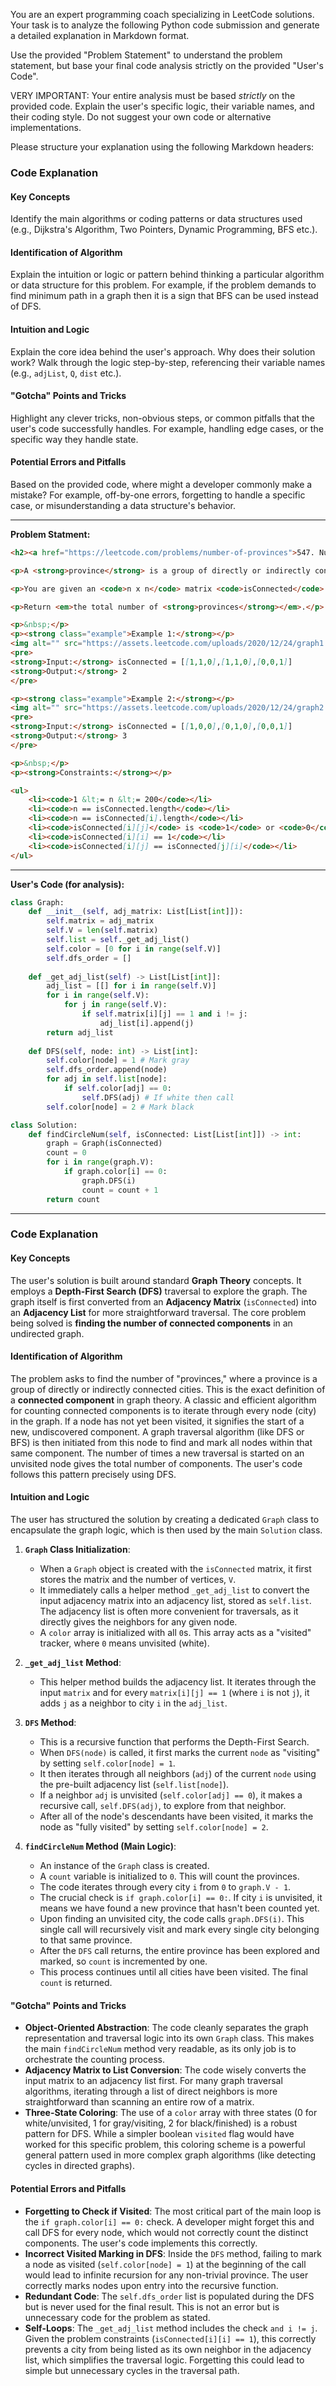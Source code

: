 
You are an expert programming coach specializing in LeetCode solutions. Your task is to analyze the following Python code submission and generate a detailed explanation in Markdown format.

Use the provided "Problem Statement" to understand the problem statement, but base your final code analysis strictly on the provided "User's Code".

VERY IMPORTANT: Your entire analysis must be based *strictly* on the provided code. Explain the user's specific logic, their variable names, and their coding style. Do not suggest your own code or alternative implementations.

Please structure your explanation using the following Markdown headers:

### Code Explanation

#### Key Concepts
Identify the main algorithms or coding patterns or data structures used (e.g., Dijkstra's Algorithm, Two Pointers, Dynamic Programming, BFS etc.).

#### Identification of Algorithm
Explain the intuition or logic or pattern behind thinking a particular algorithm or data structure for this problem. For example, if the problem demands to find minimum path in a graph then it is a sign that BFS can be used instead of DFS.

#### Intuition and Logic
Explain the core idea behind the user's approach. Why does their solution work? Walk through the logic step-by-step, referencing their variable names (e.g., `adjList`, `Q`, `dist` etc.).

#### "Gotcha" Points and Tricks
Highlight any clever tricks, non-obvious steps, or common pitfalls that the user's code successfully handles. For example, handling edge cases, or the specific way they handle state.

#### Potential Errors and Pitfalls
Based on the provided code, where might a developer commonly make a mistake? For example, off-by-one errors, forgetting to handle a specific case, or misunderstanding a data structure's behavior.

---
**Problem Statment:**
```markdown
<h2><a href="https://leetcode.com/problems/number-of-provinces">547. Number of Provinces</a></h2><h3>Medium</h3><hr><p>There are <code>n</code> cities. Some of them are connected, while some are not. If city <code>a</code> is connected directly with city <code>b</code>, and city <code>b</code> is connected directly with city <code>c</code>, then city <code>a</code> is connected indirectly with city <code>c</code>.</p>

<p>A <strong>province</strong> is a group of directly or indirectly connected cities and no other cities outside of the group.</p>

<p>You are given an <code>n x n</code> matrix <code>isConnected</code> where <code>isConnected[i][j] = 1</code> if the <code>i<sup>th</sup></code> city and the <code>j<sup>th</sup></code> city are directly connected, and <code>isConnected[i][j] = 0</code> otherwise.</p>

<p>Return <em>the total number of <strong>provinces</strong></em>.</p>

<p>&nbsp;</p>
<p><strong class="example">Example 1:</strong></p>
<img alt="" src="https://assets.leetcode.com/uploads/2020/12/24/graph1.jpg" style="width: 222px; height: 142px;" />
<pre>
<strong>Input:</strong> isConnected = [[1,1,0],[1,1,0],[0,0,1]]
<strong>Output:</strong> 2
</pre>

<p><strong class="example">Example 2:</strong></p>
<img alt="" src="https://assets.leetcode.com/uploads/2020/12/24/graph2.jpg" style="width: 222px; height: 142px;" />
<pre>
<strong>Input:</strong> isConnected = [[1,0,0],[0,1,0],[0,0,1]]
<strong>Output:</strong> 3
</pre>

<p>&nbsp;</p>
<p><strong>Constraints:</strong></p>

<ul>
	<li><code>1 &lt;= n &lt;= 200</code></li>
	<li><code>n == isConnected.length</code></li>
	<li><code>n == isConnected[i].length</code></li>
	<li><code>isConnected[i][j]</code> is <code>1</code> or <code>0</code>.</li>
	<li><code>isConnected[i][i] == 1</code></li>
	<li><code>isConnected[i][j] == isConnected[j][i]</code></li>
</ul>

```
---
**User's Code (for analysis):**
```python
class Graph:
    def __init__(self, adj_matrix: List[List[int]]):
        self.matrix = adj_matrix
        self.V = len(self.matrix)
        self.list = self._get_adj_list()
        self.color = [0 for i in range(self.V)]
        self.dfs_order = []
        
    def _get_adj_list(self) -> List[List[int]]:
        adj_list = [[] for i in range(self.V)]
        for i in range(self.V):
            for j in range(self.V):
                if self.matrix[i][j] == 1 and i != j:
                    adj_list[i].append(j)
        return adj_list
    
    def DFS(self, node: int) -> List[int]: 
        self.color[node] = 1 # Mark gray
        self.dfs_order.append(node)
        for adj in self.list[node]:
            if self.color[adj] == 0:
                self.DFS(adj) # If white then call
        self.color[node] = 2 # Mark black

class Solution:
    def findCircleNum(self, isConnected: List[List[int]]) -> int:
        graph = Graph(isConnected)
        count = 0
        for i in range(graph.V):
            if graph.color[i] == 0:
                graph.DFS(i)
                count = count + 1
        return count
```


---

### Code Explanation

#### Key Concepts
The user's solution is built around standard **Graph Theory** concepts. It employs a **Depth-First Search (DFS)** traversal to explore the graph. The graph itself is first converted from an **Adjacency Matrix** (`isConnected`) into an **Adjacency List** for more straightforward traversal. The core problem being solved is **finding the number of connected components** in an undirected graph.

#### Identification of Algorithm
The problem asks to find the number of "provinces," where a province is a group of directly or indirectly connected cities. This is the exact definition of a **connected component** in graph theory. A classic and efficient algorithm for counting connected components is to iterate through every node (city) in the graph. If a node has not yet been visited, it signifies the start of a new, undiscovered component. A graph traversal algorithm (like DFS or BFS) is then initiated from this node to find and mark all nodes within that same component. The number of times a new traversal is started on an unvisited node gives the total number of components. The user's code follows this pattern precisely using DFS.

#### Intuition and Logic
The user has structured the solution by creating a dedicated `Graph` class to encapsulate the graph logic, which is then used by the main `Solution` class.

1.  **`Graph` Class Initialization**:
    *   When a `Graph` object is created with the `isConnected` matrix, it first stores the matrix and the number of vertices, `V`.
    *   It immediately calls a helper method `_get_adj_list` to convert the input adjacency matrix into an adjacency list, stored as `self.list`. The adjacency list is often more convenient for traversals, as it directly gives the neighbors for any given node.
    *   A `color` array is initialized with all `0`s. This array acts as a "visited" tracker, where `0` means unvisited (white).

2.  **`_get_adj_list` Method**:
    *   This helper method builds the adjacency list. It iterates through the input `matrix` and for every `matrix[i][j] == 1` (where `i` is not `j`), it adds `j` as a neighbor to city `i` in the `adj_list`.

3.  **`DFS` Method**:
    *   This is a recursive function that performs the Depth-First Search.
    *   When `DFS(node)` is called, it first marks the current `node` as "visiting" by setting `self.color[node] = 1`.
    *   It then iterates through all neighbors (`adj`) of the current `node` using the pre-built adjacency list (`self.list[node]`).
    *   If a neighbor `adj` is unvisited (`self.color[adj] == 0`), it makes a recursive call, `self.DFS(adj)`, to explore from that neighbor.
    *   After all of the node's descendants have been visited, it marks the node as "fully visited" by setting `self.color[node] = 2`.

4.  **`findCircleNum` Method (Main Logic)**:
    *   An instance of the `Graph` class is created.
    *   A `count` variable is initialized to `0`. This will count the provinces.
    *   The code iterates through every city `i` from `0` to `graph.V - 1`.
    *   The crucial check is `if graph.color[i] == 0:`. If city `i` is unvisited, it means we have found a new province that hasn't been counted yet.
    *   Upon finding an unvisited city, the code calls `graph.DFS(i)`. This single call will recursively visit and mark every single city belonging to that same province.
    *   After the `DFS` call returns, the entire province has been explored and marked, so `count` is incremented by one.
    *   This process continues until all cities have been visited. The final `count` is returned.

#### "Gotcha" Points and Tricks
*   **Object-Oriented Abstraction**: The code cleanly separates the graph representation and traversal logic into its own `Graph` class. This makes the main `findCircleNum` method very readable, as its only job is to orchestrate the counting process.
*   **Adjacency Matrix to List Conversion**: The code wisely converts the input matrix to an adjacency list first. For many graph traversal algorithms, iterating through a list of direct neighbors is more straightforward than scanning an entire row of a matrix.
*   **Three-State Coloring**: The use of a `color` array with three states (0 for white/unvisited, 1 for gray/visiting, 2 for black/finished) is a robust pattern for DFS. While a simpler boolean `visited` flag would have worked for this specific problem, this coloring scheme is a powerful general pattern used in more complex graph algorithms (like detecting cycles in directed graphs).

#### Potential Errors and Pitfalls
*   **Forgetting to Check if Visited**: The most critical part of the main loop is the `if graph.color[i] == 0:` check. A developer might forget this and call DFS for every node, which would not correctly count the distinct components. The user's code implements this correctly.
*   **Incorrect Visited Marking in DFS**: Inside the `DFS` method, failing to mark a node as visited (`self.color[node] = 1`) at the beginning of the call would lead to infinite recursion for any non-trivial province. The user correctly marks nodes upon entry into the recursive function.
*   **Redundant Code**: The `self.dfs_order` list is populated during the DFS but is never used for the final result. This is not an error but is unnecessary code for the problem as stated.
*   **Self-Loops**: The `_get_adj_list` method includes the check `and i != j`. Given the problem constraints (`isConnected[i][i] == 1`), this correctly prevents a city from being listed as its own neighbor in the adjacency list, which simplifies the traversal logic. Forgetting this could lead to simple but unnecessary cycles in the traversal path.
